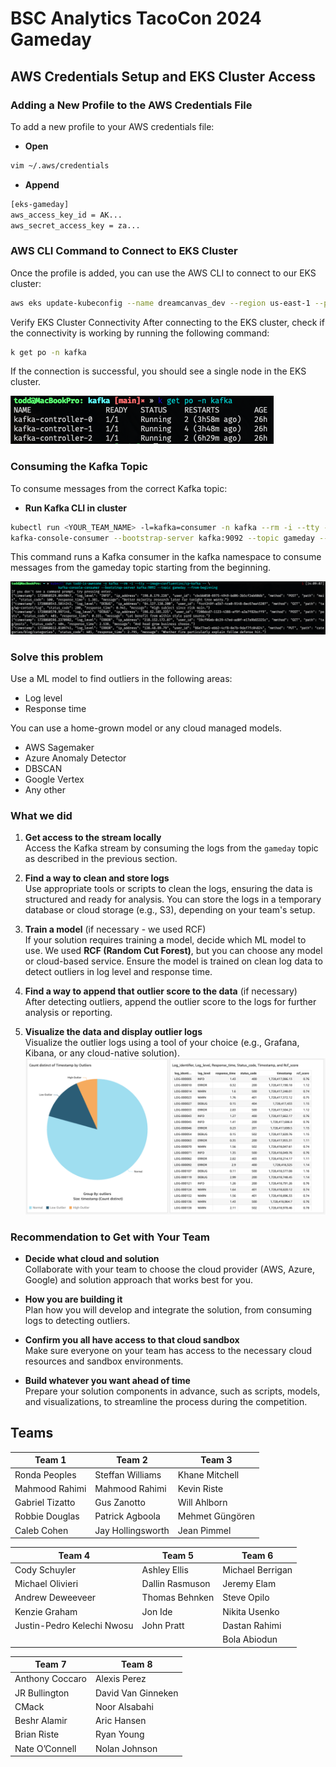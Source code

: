# BSC Analytics TacoCon 2024 Gameday

## AWS Credentials Setup and EKS Cluster Access

### Adding a New Profile to the AWS Credentials File

To add a new profile to your AWS credentials file:
* **Open**
```bash
vim ~/.aws/credentials
```
* **Append**
```bash
[eks-gameday]
aws_access_key_id = AK...
aws_secret_access_key = za...
```

### AWS CLI Command to Connect to EKS Cluster

Once the profile is added, you can use the AWS CLI to connect to our EKS cluster:

```bash
aws eks update-kubeconfig --name dreamcanvas_dev --region us-east-1 --profile eks-gameday
```

Verify EKS Cluster Connectivity
After connecting to the EKS cluster, check if the connectivity is working by running the following command:

```bash
k get po -n kafka
```

If the connection is successful, you should see a single node in the EKS cluster.

![pods.png](images/pods.png)

### Consuming the Kafka Topic

To consume messages from the correct Kafka topic:

* **Run Kafka CLI in cluster**

```bash
kubectl run <YOUR_TEAM_NAME> -l=kafka=consumer -n kafka --rm -i --tty --image=confluentinc/cp-kafka -- \
kafka-console-consumer --bootstrap-server kafka:9092 --topic gameday --from-beginning
```

This command runs a Kafka consumer in the kafka namespace to consume messages from the gameday topic starting from the beginning.

![consumer.png](images/consumer.png)

### Solve this problem

Use a ML model to find outliers in the following areas:

* Log level
* Response time

You can use a home-grown model or any cloud managed models.

* AWS Sagemaker
* Azure Anomaly Detector
* DBSCAN
* Google Vertex
* Any other

### What we did

1. **Get access to the stream locally**  
   Access the Kafka stream by consuming the logs from the `gameday` topic as described in the previous section.

2. **Find a way to clean and store logs**  
   Use appropriate tools or scripts to clean the logs, ensuring the data is structured and ready for analysis. You can store the logs in a temporary database or cloud storage (e.g., S3), depending on your team's setup.

3. **Train a model** (if necessary - we used RCF)  
   If your solution requires training a model, decide which ML model to use. We used **RCF (Random Cut Forest)**, but you can choose any model or cloud-based service. Ensure the model is trained on clean log data to detect outliers in log level and response time.

4. **Find a way to append that outlier score to the data** (if necessary)  
   After detecting outliers, append the outlier score to the logs for further analysis or reporting.

5. **Visualize the data and display outlier logs**  
   Visualize the outlier logs using a tool of your choice (e.g., Grafana, Kibana, or any cloud-native solution).
![quicksight.png](images/quicksight.png)

### Recommendation to Get with Your Team

- **Decide what cloud and solution**  
   Collaborate with your team to choose the cloud provider (AWS, Azure, Google) and solution approach that works best for you.

- **How you are building it**  
   Plan how you will develop and integrate the solution, from consuming logs to detecting outliers.

- **Confirm you all have access to that cloud sandbox**  
   Make sure everyone on your team has access to the necessary cloud resources and sandbox environments.

- **Build whatever you want ahead of time**  
   Prepare your solution components in advance, such as scripts, models, and visualizations, to streamline the process during the competition.

## Teams
| **Team 1**      | **Team 2**        | **Team 3**       |
|-----------------|-------------------|------------------|
| Ronda Peoples   | Steffan Williams  | Khane Mitchell   |
| Mahmood Rahimi  | Mahmood Rahimi    | Kevin Riste      |
| Gabriel Tizatto | Gus Zanotto       | Will Ahlborn     |
| Robbie Douglas  | Patrick Agboola   | Mehmet Güngören  |
| Caleb Cohen     | Jay Hollingsworth | Jean Pimmel      |

| **Team 4**                 | **Team 5**           | **Team 6**        |
|----------------------------|----------------------|-------------------|
| Cody Schuyler              | Ashley Ellis         | Michael Berrigan  |
| Michael Olivieri           | Dallin Rasmuson      | Jeremy Elam       |
| Andrew Deweeveer           | Thomas Behnken       | Steve Opilo       |
| Kenzie Graham              | Jon Ide              | Nikita Usenko     |
| Justin-Pedro Kelechi Nwosu | John Pratt           | Dastan Rahimi     |
|                            |                      | Bola Abiodun      |

| **Team 7**      | **Team 8**         |
|-----------------|--------------------|
| Anthony Coccaro | Alexis Perez       |
| JR Bullington   | David Van Ginneken |
| CMack           | Noor Alsabahi      |
| Beshr Alamir    | Aric Hansen        |
| Brian Riste     | Ryan Young         |
| Nate O’Connell  | Nolan Johnson      |
